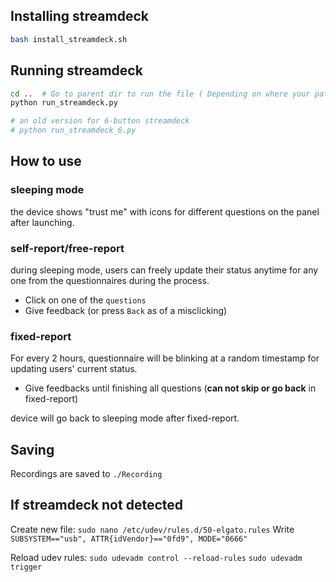 ## Installing streamdeck

```sh
bash install_streamdeck.sh
```

## Running streamdeck

```sh
cd ..  # Go to parent dir to run the file ( Depending on where your path
python run_streamdeck.py

# an old version for 6-button streamdeck
# python run_streamdeck_6.py
```
## How to use
### sleeping mode
the device shows "trust me" with icons for different questions on the panel after launching.

### self-report/free-report
during sleeping mode, users can freely update their status anytime for any one from the questionnaires during the process.

- Click on one of the `questions`
- Give feedback (or press `Back` as of a misclicking)

### fixed-report
For every 2 hours, questionnaire will be blinking at a random timestamp for updating users' current status.

- Give feedbacks until finishing all questions (**can not skip or go back** in fixed-report)

device will go back to sleeping mode after fixed-report.

## Saving
Recordings are saved to `./Recording`

## If streamdeck not detected
Create new file: `sudo nano /etc/udev/rules.d/50-elgato.rules`
Write `SUBSYSTEM=="usb", ATTR{idVendor}=="0fd9", MODE="0666"`

Reload udev rules: 
`sudo udevadm control --reload-rules`
`sudo udevadm trigger`


